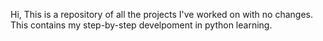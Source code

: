 Hi, This is a repository of all the projects I've worked on with no changes. 
This contains my step-by-step develpoment in python learning.
